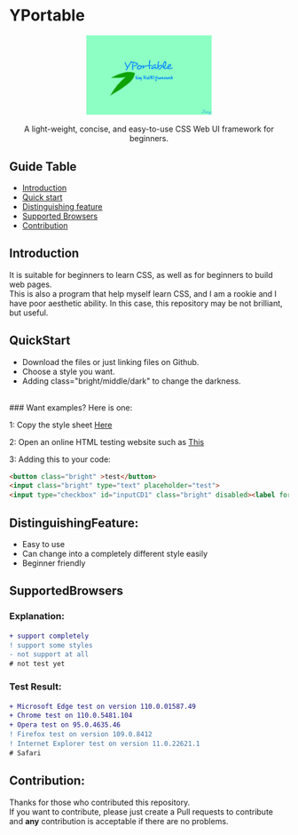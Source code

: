 # YPortable
  <p align="center">
      <img width="45%" src="https://github.com/1234567Yang/YPortable/blob/main/images/logo.jpg?raw=true">
  </p>

<p align="center">
A light-weight, concise, and easy-to-use CSS Web UI framework for beginners.
</p>


## Guide Table
- [Introduction](#Introduction)
- [Quick start](#QuickStart)
- [Distinguishing feature](#DistinguishingFeature)
- [Supported Browsers](#SupportedBrowsers)
- [Contribution](#Contribution)

## Introduction

It is suitable for beginners to learn CSS, as well as for beginners to build web pages.
<br>
This is also a program that help myself learn CSS, and I am a rookie and I have poor aesthetic ability. In this case, this repository may be not brilliant, but useful.

## QuickStart

- Download the files or just linking files on Github.
- Choose a style you want.
- Adding class="bright/middle/dark" to change the darkness.
<br>
### Want examples? Here is one:

1: Copy the style sheet [Here](https://github.com/1234567Yang/YPortable/blob/main/CSS/Blue.css)


2: Open an online HTML testing website such as [This](https://c.runoob.com/front-end/61/)


3: Adding this to your code:

```html
<button class="bright" >test</button>
<input class="bright" type="text" placeholder="test">
<input type="checkbox" id="inputCD1" class="bright" disabled><label for="inputCD1">test</label>
```

## DistinguishingFeature:

- Easy to use
- Can change into a completely different style easily
- Beginner friendly

## SupportedBrowsers

### Explanation:
```diff
+ support completely
! support some styles
- not support at all
# not test yet
```

### Test Result:
```diff
+ Microsoft Edge test on version 110.0.01587.49
+ Chrome test on 110.0.5481.104
+ Opera test on 95.0.4635.46
! Firefox test on version 109.0.8412
! Internet Explorer test on version 11.0.22621.1
# Safari
```

## Contribution:
Thanks for those who contributed this repository.
<br>
If you want to contribute, please just create a Pull requests to contribute and **any** contribution is acceptable if there are no problems.
